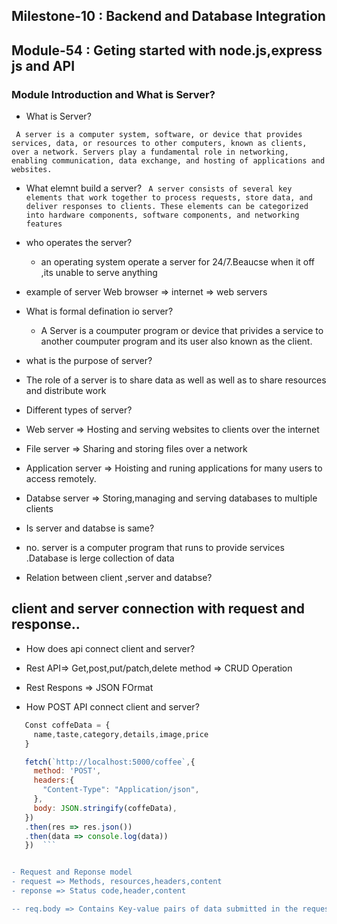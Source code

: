 ## Milestone-10 : Backend and Database Integration

## Module-54 : Geting started with node.js,express js and API

### Module Introduction and What is Server?
- What is Server?

 ``` A server is a computer system, software, or device that provides services, data, or resources to other computers, known as clients, over a network. Servers play a fundamental role in networking, enabling communication, data exchange, and hosting of applications and websites.```

- What elemnt build a server?
 ``` A server consists of several key elements that work together to process requests, store data, and deliver responses to clients. These elements can be categorized into hardware components, software components, and networking features```
- who operates the server?
  - an operating system operate a server for 24/7.Beaucse when it off ,its unable to serve anything

- example of server
  Web browser => internet => web servers
- What is formal defination io server?
  - A Server is a coumputer program or device that privides a service to another coumputer program and its user also known as the client.

- what is the purpose of server?
 - The role of a server is to share data as well as well as to share resources and distribute work

- Different types of server?
 - Web server => Hosting and serving websites to clients over the internet
 - File server => Sharing and storing files over a network
 - Application server => Hoisting and runing applications for many users to access remotely.
 - Databse server => Storing,managing and serving databases to multiple clients

- Is server and databse is same?
 - no. server is a computer program that runs to provide services .Database is lerge collection of data

- Relation between client ,server and databse?

## client and server connection with request and response..
- How does api connect client and server?

- Rest API=> Get,post,put/patch,delete method => CRUD Operation
- Rest Respons => JSON FOrmat

- How POST API connect client and server?
 ```Javascript
    Const coffeData = {
      name,taste,category,details,image,price
    }

    fetch(`http://localhost:5000/coffee`,{
      method: 'POST',
      headers:{
        "Content-Type": "Application/json",
      },
      body: JSON.stringify(coffeData),
    })
    .then(res => res.json())
    .then(data => console.log(data))
    })  ``` 


- Request and Reponse model
 - request => Methods, resources,headers,content
 - reponse => Status code,header,content

 -- req.body => Contains Key-value pairs of data submitted in the request body